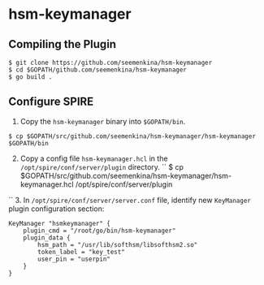 # hsm-keymanager

## Compiling the Plugin

    $ git clone https://github.com/seemenkina/hsm-keymanager
    $ cd $GOPATH/github.com/seemenkina/hsm-keymanager
    $ go build .

## Configure SPIRE

1. Copy the `hsm-keymanager` binary into `$GOPATH/bin`.

``
    $ cp $GOPATH/src/github.com/seemenkina/hsm-keymanager/hsm-keymanager $GOPATH/bin
``

2. Copy a config file `hsm-keymanager.hcl` in the `/opt/spire/conf/server/plugin` directory.
``
    $ cp $GOPATH/src/github.com/seemenkina/hsm-keymanager/hsm-keymanager.hcl /opt/spire/conf/server/plugin
 
``
3. In `/opt/spire/conf/server/server.conf` file, identify new `KeyManager` plugin configuration section:

````
KeyManager "hsmkeymanager" {
    plugin_cmd = "/root/go/bin/hsm-keymanager"
    plugin_data {
        hsm_path = "/usr/lib/softhsm/libsofthsm2.so"
        token_label = "key_test"
        user_pin = "userpin"
    }
}
````
